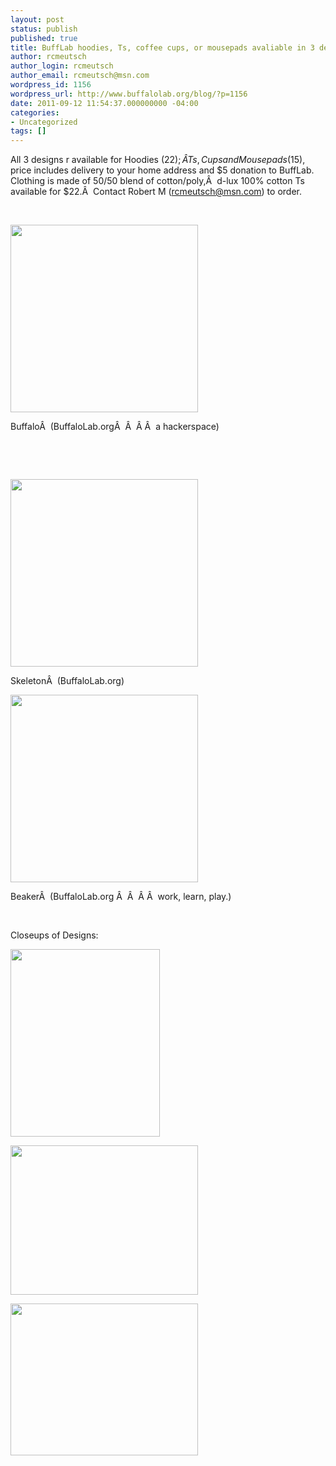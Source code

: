 ```yaml
---
layout: post
status: publish
published: true
title: BuffLab hoodies, Ts, coffee cups, or mousepads avaliable in 3 designs
author: rcmeutsch
author_login: rcmeutsch
author_email: rcmeutsch@msn.com
wordpress_id: 1156
wordpress_url: http://www.buffalolab.org/blog/?p=1156
date: 2011-09-12 11:54:37.000000000 -04:00
categories:
- Uncategorized
tags: []
---
```

All 3 designs r available for Hoodies ($22);Â  Ts, Cups and Mousepads ($15), price includes delivery to your home address and $5 donation to BuffLab. Clothing is made of 50/50 blend of cotton/poly,Â  d-lux 100% cotton Ts available for $22.Â  Contact Robert M (rcmeutsch@msn.com) to order.

&nbsp;

<a href="http://www.buffalolab.org/blog/wp-content/uploads/2011/09/BuffLabT2.jpg"><img class="alignnone size-medium wp-image-1167" src="http://www.buffalolab.org/blog/wp-content/uploads/2011/09/BuffLabT2-300x300.jpg" alt="" width="300" height="300" /></a>

BuffaloÂ  (BuffaloLab.orgÂ  Â  Â Â  a hackerspace)

&nbsp;

&nbsp;

<a href="http://www.buffalolab.org/blog/wp-content/uploads/2011/09/buffskel-tshirt1.jpg"><img class="alignnone size-medium wp-image-1165" src="http://www.buffalolab.org/blog/wp-content/uploads/2011/09/buffskel-tshirt1-300x300.jpg" alt="" width="300" height="300" /></a>

SkeletonÂ  (BuffaloLab.org)

<a href="http://www.buffalolab.org/blog/wp-content/uploads/2011/09/beaker-hoodie.jpg"><img class="alignnone size-medium wp-image-1164" src="http://www.buffalolab.org/blog/wp-content/uploads/2011/09/beaker-hoodie-300x300.jpg" alt="" width="300" height="300" /></a>

BeakerÂ  (BuffaloLab.org Â  Â  Â Â  work, learn, play.)

&nbsp;

Closeups of Designs:

<a href="http://www.buffalolab.org/blog/wp-content/uploads/2011/09/BuffaloLabBuffalo.jpg"><img class="alignnone size-medium wp-image-1180" src="http://www.buffalolab.org/blog/wp-content/uploads/2011/09/BuffaloLabBuffalo-239x300.jpg" alt="" width="239" height="300" /></a>

<a href="http://www.buffalolab.org/blog/wp-content/uploads/2011/09/BuffLab-beakergears.jpg"><img class="alignnone size-medium wp-image-1178" src="http://www.buffalolab.org/blog/wp-content/uploads/2011/09/BuffLab-beakergears-300x239.jpg" alt="" width="300" height="239" /></a>

<a href="http://www.buffalolab.org/blog/wp-content/uploads/2011/09/buff-skeleton-edged-wide-tall.jpg"><img class="alignnone size-medium wp-image-1179" src="http://www.buffalolab.org/blog/wp-content/uploads/2011/09/buff-skeleton-edged-wide-tall-300x243.jpg" alt="" width="300" height="243" /></a>
